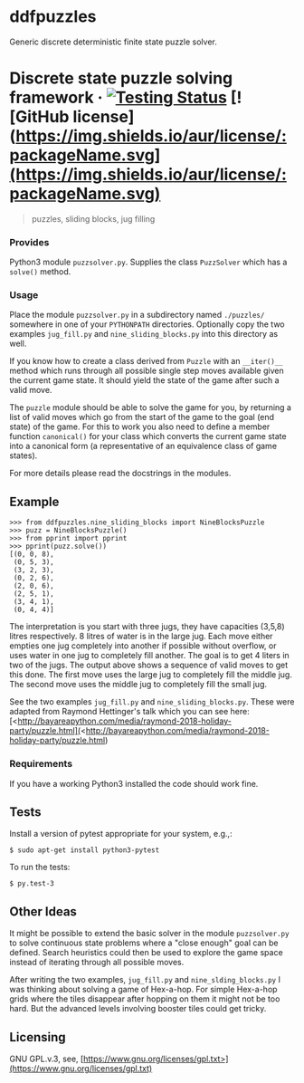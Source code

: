 # ddfpuzzles
Generic discrete deterministic finite state puzzle solver.

# Discrete state puzzle solving framework &middot; [![Testing Status](https://img.shields.io/badge/tests-11%20passed-brightgreen.svg)](https://img.shields.io/badge/tests-11%20passed-brightgreen.svg) [![GitHub license](https://img.shields.io/aur/license/:packageName.svg](https://img.shields.io/aur/license/:packageName.svg)
> puzzles, sliding blocks, jug filling

### Provides
Python3 module `puzzsolver.py`. Supplies the class `PuzzSolver` which has a `solve()` method.

### Usage
Place the module `puzzsolver.py` in a subdirectory named `./puzzles/` somewhere in one of your `PYTHONPATH` directories.  Optionally copy the two examples `jug_fill.py` and `nine_sliding_blocks.py` into this directory as well.

If you know how to create a class derived from `Puzzle` with an `__iter()__` method which runs through all possible single step moves available given the current game state. It should yield the state of the game after such a valid move.  

The `puzzle` module should be able to solve the game for you, by returning a list of valid moves which go from the start of the game to the goal (end state) of the game.  For this to work you also need to define a member function `canonical()` for your class which converts the current game state into a canonical form (a representative of an equivalence class of game states).

For more details please read the docstrings in the modules.

## Example
```shell
>>> from ddfpuzzles.nine_sliding_blocks import NineBlocksPuzzle
>>> puzz = NineBlocksPuzzle()
>>> from pprint import pprint
>>> pprint(puzz.solve())
[(0, 0, 8),
 (0, 5, 3),
 (3, 2, 3),
 (0, 2, 6),
 (2, 0, 6),
 (2, 5, 1),
 (3, 4, 1),
 (0, 4, 4)]

```
The interpretation is you start with three jugs, they have capacities (3,5,8) litres respectively. 8 litres of water is in the large jug.  Each move either empties one jug completely into another if possible without overflow, or uses water in one jug to completely fill another.  The goal is to get 4 liters in two of the jugs.  The output above shows a sequence of valid moves to get this done.  The first move uses the large jug to completely fill the middle jug.  The second move uses the middle jug to completely fill the small jug.

See the two examples `jug_fill.py` and `nine_sliding_blocks.py`.  These were adapted from Raymond Hettinger's talk which you can see here: [<http://bayareapython.com/media/raymond-2018-holiday-party/puzzle.html](<http://bayareapython.com/media/raymond-2018-holiday-party/puzzle.html)


### Requirements
If you have a working Python3 installed the code should work fine.


## Tests

Install a version of pytest appropriate for your system, e.g.,:
```shell
$ sudo apt-get install python3-pytest
```

To run the tests:
```shell
$ py.test-3
```

## Other Ideas

It might be possible to extend the basic solver in the module `puzzsolver.py` to solve continuous state problems where a "close enough" goal can be defined.  Search heuristics could then be used to explore the game space instead of iterating through all possible moves.

After writing the two examples, `jug_fill.py` and `nine_slding_blocks.py` I was thinking about solving a game of Hex-a-hop.  For simple Hex-a-hop grids where the tiles disappear after hopping on them it might not be too hard. But the advanced levels involving booster tiles could get tricky.


## Licensing

GNU GPL.v.3, see, [https://www.gnu.org/licenses/gpl.txt>](https://www.gnu.org/licenses/gpl.txt)

